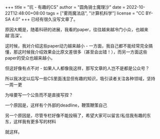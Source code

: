 +++
title = "坑 - 有趣的CS"
author = "圆角骑士魔理沙"
date = 2022-10-22T12:48:00+08:00
tags = ["雾雨魔法店", "计算机科学"]
license = "CC BY-SA 4.0"
+++
已经有很久没写文章了。

原因大概是，随着科研的进展，我看的paper，往往越来越冷门小众，也越来越‘高深’。

这时候，我对介绍这些paper动力越来越小 - 一方面，我自己都不能经常完全搞懂，那这时候我介绍效果会比原文差很多（甚至会出错！），而另一方面这些paper的受众也越来越小。

但这好像有点不对 - 如果人人都像我这样，那写文章的人岂不是都是公众号？

所以我决定以后写一些CS里面浅显但有趣的知识，吸引读者关注各种领域，坚持一周一更

为啥要写一个公告而不是直接写捏？

一个原因是，这样有个外部的deadline，鞭策鞭策自己

另一个原因是，尽管专栏好像不能投稿了，希望大家可以留言/私信我有趣的东东，这样我有更多写的材料

就这样。
